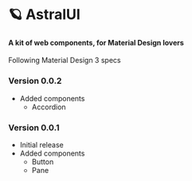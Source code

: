 # 🪐 AstralUI

#### A kit of web components, for Material Design lovers

Following Material Design 3 specs

### Version 0.0.2
- Added components
  - Accordion

### Version 0.0.1 
- Initial release
- Added components
  - Button
  - Pane